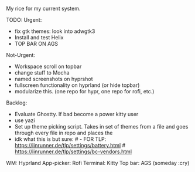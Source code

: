 My rice for my current system.

TODO: 
Urgent:
- fix gtk themes: look into adwgtk3
- Install and test Helix
- TOP BAR ON AGS

Not-Urgent:
- Workspace scroll on topbar
- change stuff to Mocha
- named screenshots on hyprshot
- fullscreen functionality on hyprland (or hide topbar)
- modularize this. (one repo for hypr, one repo for rofi, etc.)

Backlog:
- Evaluate Ghostty. If bad become a power kitty user
- use yazi 
- Set up theme picking script. Takes in set of themes from a file and goes through every file in repo and places the
- idk what this is but sure: # - FOR TLP: https://linrunner.de/tlp/settings/battery.html # https://linrunner.de/tlp/settings/bc-vendors.html

WM: Hyprland
App-picker: Rofi
Terminal: Kitty 
Top bar: AGS (someday :cry)